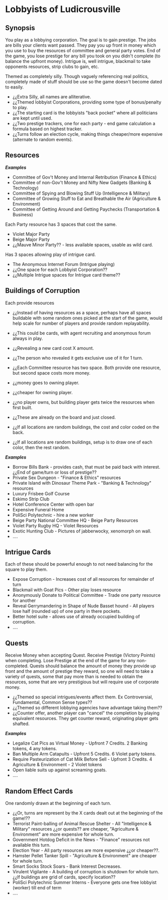 # Lobbyists of Ludicrousville

## Synopsis
You play as a lobbying corporation. The goal is to gain prestige. The jobs are bills your clients want passed. They pay you up front in money which you use to buy the resources of committee and general party votes.  End of the game, you lose prestige for any bill you took on you didn't complete (to balance the upfront money). Intrigue is, well intrigue, blackmail to take opponents resources, strip clubs to gain, etc. 

Themed as completely silly.  Though vaguely referencing real politics, completely made of stuff should be use so the game doesn't become dated to easily.

- ¿¿Extra Silly, all names are alliterative.
- ¿¿Themed lobbyist Corporations, providing some type of bonus/penalty to play.
- ¿¿The starting card is the lobbyists "back pocket" where all politicians are kept until used.
- ¿¿Two prestige trackers, one for each party - end game calculation a formula based on highest tracker.
- ¿¿Turns follow an election cycle, making things cheaper/more expensive (alternate to random events).

## Resources

***Examples***
- Committee of Gov't Money and Internal Retribution (Finance & Ethics)
- Committee of non-Gov't Money and Nifty New Gadgets (Banking & Technology)
- Committee of Spying and Blowing Stuff Up (Intelligence & Military)
- Committee of Growing Stuff to Eat and Breathable the Air (Agriculture & Environment)
- Committee of Getting Around and Getting Paychecks (Transportation & Business)

Each Party resource has 3 spaces that cost the same.

- Violet Major Party
- Beige Major Party
- ¿¿Mauve Minor Party?? - less available spaces, usable as wild card.

Has 3 spaces allowing play of intrigue card.

- The Anonymous Internet Forum (Intrigue playing)
- ¿¿One space for each Lobbyist Corporation??
- ¿¿Multiple Intrigue spaces for Intrigue card theme??

## Buildings of Corruption
Each provide resources


- ¿¿Instead of having resources as a space, perhaps have all spaces buildable with some random ones picked at the start of the game, would help scale for number of players and provide random replayability.
- ¿¿This could be cards, with agent recruiting and anonymous forum always in play. 
- ¿¿Revealing a new card cost X amount.
- ¿¿The person who revealed it gets exclusive use of it for 1 turn.
- ¿¿Each Committee resource has two space.  Both provide one resource, but second space costs more money. 

- ¿¿money goes to owning player.
- ¿¿cheaper for owning player.
- ¿¿no player owns, but building player gets twice the resources when first built.
- ¿¿These are already on the board and just closed.
- ¿¿If all locations are random buildings, the cost and color coded on the back.
- ¿¿If all locations are random buildings, setup is to draw one of each color, then the rest random.

***Examples***

- Borrow Bills Bank - provides cash, that must be paid back with interest. ¿¿End of game/turn or loss of prestige??
- Private Sex Dungeon - "Finance & Ethics" resources
- Private Island with Dinosaur Theme Park - "Banking & Technology" resources
- Luxury Frisbee Golf Course
- Eskimo Strip Club
- Hotel Conference Center with open bar
- Expensive Funeral Home
- PoliSci Polytechnic - hire a new worker
- Beige Party National Committee HQ - Beige Party Resources
- Violet Party Rugby HQ - Violet Resources
- Exotic Hunting Club - Pictures of jabberwocky, xenomorph on wall.
- ....

## Intrigue Cards
Each of these should be powerful enough to not need balancing for the square to play them.

- Expose Corruption - Increases cost of all resources for remainder of turn
- Blackmail with Goat Pics - Other play loses resource
- Anonymously Donate to Political Committee - Trade one party resource for another
- Reveal Gerrymandering in Shape of Nude Basset hound - All players lose half (rounded up) of one party in there pockets. 
- Better hotel suite - allows use of already occupied building of corruption.
- ....

## Quests
Receive Money when accepting Quest.  Receive Prestige (Victory Points) when completing. Lose Prestige at the end of the game for any non-completed. Quests should balance the amount of money they provide up front and the amount of prestige they reward, so one will need to take a variety of quests, some that pay more than is needed to obtain the resources, some that are very prestigious but will require use of corporate money.

- ¿¿Themed so special intrigues/events affect them. Ex Controversial, Fundamental, Common Sense types??
- ¿¿Themed so different lobbying agencies have advantage taking them??
- ¿¿Counter offer, another player can "cancel" the completion by playing equivalent resources.  They get counter reward, originating player gets shafted.

***Examples***

- Legalize Cat Pics as Virtual Money - Upfront 7 Credits. 2 Banking tokens, 4 any tokens.
- Ban Multiple Arm Catapults - Upfront 5 Credits. 6 Violet party tokens.
- Require Pasteurization of Cat Milk Before Sell - Upfront 3 Credits. 4 Agriculture & Environment - 2 Violet tokens
- Open liable suits up against screaming goats.
- ....

## Random Effect Cards
One randomly drawn at the beginning of each turn.

- ¿¿Or, turns are represent by the X cards dealt out at the beginning of the game!??
- Terrorist Paint-balling of Animal Rescue Shelter - All "Intelligence & Military" resources ¿¿or quests?? are cheaper, "Agriculture & Environment" are more expensive for whole turn.
- Government Hotdog Deficit in the News - "Finance" resources not available this turn.
- Election Year - All party resources are more expensive ¿¿or cheaper??.
- Hamster Pellet Tanker Spill - "Agriculture & Environment" are cheaper for whole turn.
- Smart Socks Stock Soars - Bank Interest Decreases.
- Virulent Vigilante - A building of corruption is shutdown for whole turn. ¿¿If buildings are grid of cards, specify location??
- PoliSci Polytechnic Summer Interns - Everyone gets one free lobbyist (worker) till end of term
- ....

